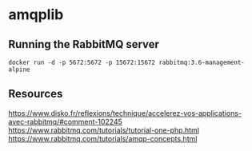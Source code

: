 # amqplib

## Running  the RabbitMQ server
`docker run -d -p 5672:5672 -p 15672:15672 rabbitmq:3.6-management-alpine`

## Resources
https://www.disko.fr/reflexions/technique/accelerez-vos-applications-avec-rabbitmq/#comment-102245
https://www.rabbitmq.com/tutorials/tutorial-one-php.html
https://www.rabbitmq.com/tutorials/amqp-concepts.html